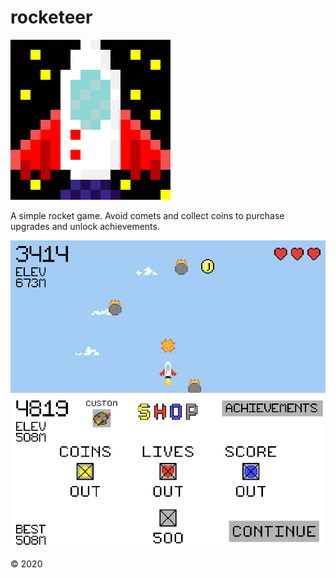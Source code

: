 # rocketeer

![](images/RocketIcon.png)

A simple rocket game. Avoid comets and collect coins to purchase upgrades and unlock achievements.

![](images/Gameplay1.png)
![](images/Gameplay2.png)

© 2020
